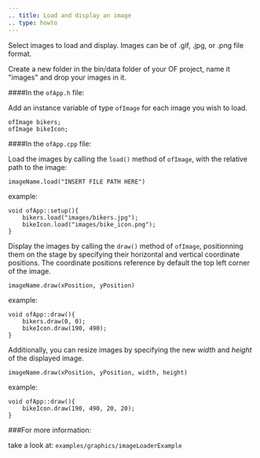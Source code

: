 ```yaml
---
.. title: Load and display an image
.. type: howto
---
```


Select images to load and display. Images can be of .gif, .jpg, or .png file format. 

Create a new folder in the bin/data folder of your OF project, name it "images" and drop your images in it. 

####In the ```ofApp.h``` file: 

Add an instance variable of type ```ofImage``` for each image you wish to load.

 	ofImage bikers;
 	ofImage bikeIcon;

####In the ```ofApp.cpp``` file:

Load the images by calling the ```load()``` method of ```ofImage```, with the relative path to the image:

	imageName.load("INSERT FILE PATH HERE")

example:

	void ofApp::setup(){
		bikers.load("images/bikers.jpg");
		bikeIcon.load("images/bike_icon.png");
	}
	

Display the images by calling the ```draw()``` method of ```ofImage```, positionning them on the stage by specifying their horizontal and vertical coordinate positions. The coordinate positions reference by default the top left corner of the image.

	
	imageName.draw(xPosition, yPosition)

example:

	void ofApp::draw(){
		bikers.draw(0, 0);
		bikeIcon.draw(190, 490);
	}
	
Additionally, you can resize images by specifying the new *width* and *height* of the displayed image.


	imageName.draw(xPosition, yPosition, width, height)
	
example:
	
	void ofApp::draw(){
		bikeIcon.draw(190, 490, 20, 20);
	}
	
###For more information:

take a look at: ```examples/graphics/imageLoaderExample```

